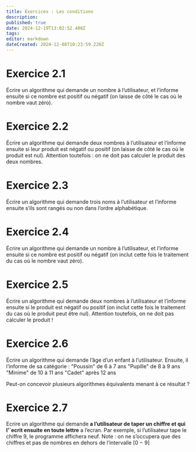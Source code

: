 ```yaml
---
title: Exercices : Les conditions
description: 
published: true
date: 2024-12-19T13:02:52.408Z
tags: 
editor: markdown
dateCreated: 2024-12-08T10:23:59.220Z
---
```


# Exercice 2.1
Écrire un algorithme qui demande un nombre à l’utilisateur, et l’informe ensuite si ce nombre est positif ou négatif (on laisse de côté le cas où le nombre vaut zéro).

# Exercice 2.2
Écrire un algorithme qui demande deux nombres à l’utilisateur et l’informe ensuite si leur produit est négatif ou positif (on laisse de côté le cas où le produit est nul). Attention toutefois : on ne doit pas calculer le produit des deux nombres.

# Exercice 2.3
Écrire un algorithme qui demande trois noms à l’utilisateur et l’informe ensuite s’ils sont rangés ou non dans l’ordre alphabétique.

# Exercice 2.4
Écrire un algorithme qui demande un nombre à l’utilisateur, et l’informe ensuite si ce nombre est positif ou négatif (on inclut cette fois le traitement du cas où le nombre vaut zéro).

# Exercice 2.5
Écrire un algorithme qui demande deux nombres à l’utilisateur et l’informe ensuite si le produit est négatif ou positif (on inclut cette fois le traitement du cas où le produit peut être nul). Attention toutefois, on ne doit pas calculer le produit !

# Exercice 2.6
Écrire un algorithme qui demande l’âge d’un enfant à l’utilisateur. Ensuite, il l’informe de sa catégorie :
"Poussin" de 6 à 7 ans
"Pupille" de 8 à 9 ans
"Minime" de 10 à 11 ans
"Cadet" après 12 ans

Peut-on concevoir plusieurs algorithmes équivalents menant à ce résultat ?

# Exercice 2.7
Ecrire un algorithme qui demande **a l’utilisateur de taper un chiffre et qui l’´ecrit ensuite en toute lettre** a l’ecran. 
Par exemple, si l’utilisateur tape le chiffre 9, le programme affichera neuf.
Note : on ne s’occupera que des chiffres et pas de nombres en dehors de l’intervalle [0 − 9]
